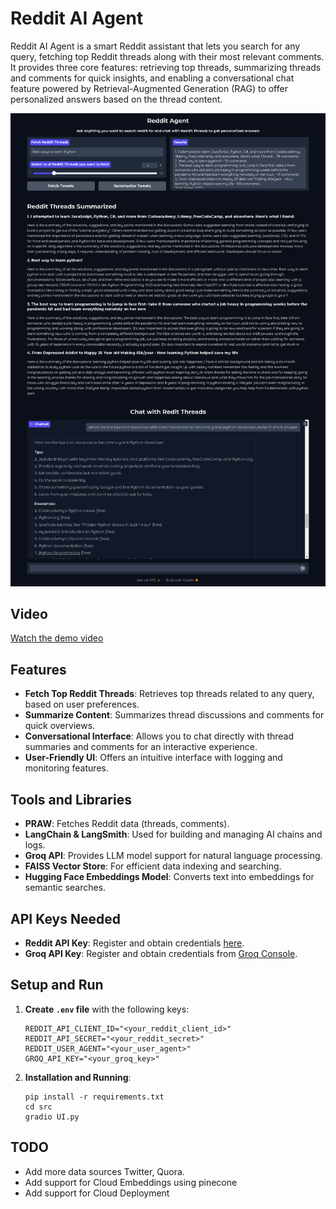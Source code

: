 # Reddit AI Agent
Reddit AI Agent is a smart Reddit assistant that lets you search for any query, fetching top Reddit threads along with their most relevant comments. It provides three core features: retrieving top threads, summarizing threads and comments for quick insights, and enabling a conversational chat feature powered by Retrieval-Augmented Generation (RAG) to offer personalized answers based on the thread content.

![Demo Image](python_programming.png)

## Video
[Watch the demo video](path/to/demo-video-url)

## Features
- **Fetch Top Reddit Threads**: Retrieves top threads related to any query, based on user preferences.
- **Summarize Content**: Summarizes thread discussions and comments for quick overviews.
- **Conversational Interface**: Allows you to chat directly with thread summaries and comments for an interactive experience.
- **User-Friendly UI**: Offers an intuitive interface with logging and monitoring features.

## Tools and Libraries
- **PRAW**: Fetches Reddit data (threads, comments).
- **LangChain & LangSmith**: Used for building and managing AI chains and logs.
- **Groq API**: Provides LLM model support for natural language processing.
- **FAISS Vector Store**: For efficient data indexing and searching.
- **Hugging Face Embeddings Model**: Converts text into embeddings for semantic searches.

## API Keys Needed
- **Reddit API Key**: Register and obtain credentials [here](https://www.geeksforgeeks.org/how-to-get-client_id-and-client_secret-for-python-reddit-api-registration/).
- **Groq API Key**: Register and obtain credentials from [Groq Console](https://console.groq.com/).

## Setup and Run
1. **Create `.env` file** with the following keys:
   ```env
   REDDIT_API_CLIENT_ID="<your_reddit_client_id>"
   REDDIT_API_SECRET="<your_reddit_secret>"
   REDDIT_USER_AGENT="<your_user_agent>"
   GROQ_API_KEY="<your_groq_key>"
   ```

2. **Installation and Running**:
   ```env
   pip install -r requirements.txt
   cd src
   gradio UI.py
   ```

## TODO
- Add more data sources Twitter, Quora.
- Add support for Cloud Embeddings using pinecone
- Add support for Cloud Deployment